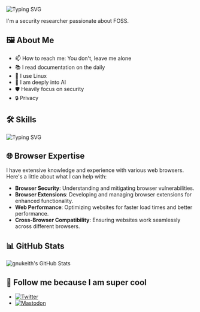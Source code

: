 ![Typing SVG](http://readme-typing-svg.herokuapp.com/?font=JetBrains+Mono&pause=1000&color=00FF00&random=false&width=435&lines=Haiiiii+I'm+gnukeith)

I'm a security researcher passionate about FOSS.

## 🖼️ About Me

- 📫 How to reach me: You don't, leave me alone
- 📚 I read documentation on the daily
- 🐧 I use Linux
- 🤖 I am deeply into AI
- 🛡️ Heavily focus on security
- 🔒 Privacy

## 🛠️ Skills

![Typing SVG](http://readme-typing-svg.herokuapp.com/?font=JetBrains+Mono&pause=1000&color=00FF00&random=false&width=435&lines=Python;HTML;CSS;Javascript;Rust;GO)

## 🌐 Browser Expertise

I have extensive knowledge and experience with various web browsers. Here's a little about what I can help with:
- **Browser Security**: Understanding and mitigating browser vulnerabilities.
- **Browser Extensions**: Developing and managing browser extensions for enhanced functionality.
- **Web Performance**: Optimizing websites for faster load times and better performance.
- **Cross-Browser Compatibility**: Ensuring websites work seamlessly across different browsers.

## 📊 GitHub Stats

![gnukeith's GitHub Stats](https://github-readme-stats.vercel.app/api?username=gnukeith&show_icons=true&theme=radical)

## 👀 Follow me because I am super cool

- [![Twitter](https://img.shields.io/badge/Twitter-%231DA1F2.svg?style=for-the-badge&logo=Twitter&logoColor=white)](https://x.com/gnukeith)
- [![Mastodon](https://img.shields.io/badge/Mastodon-6364FF?style=for-the-badge&logo=mastodon&logoColor=white)](https://mastodon.social/@keith684)
